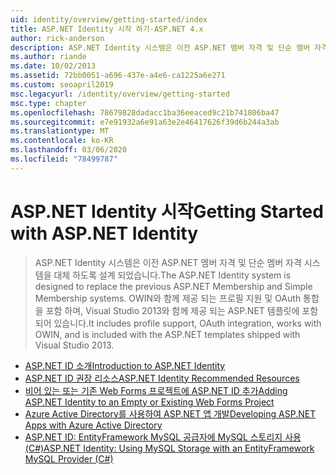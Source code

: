 ```yaml
---
uid: identity/overview/getting-started/index
title: ASP.NET Identity 시작 하기-ASP.NET 4.x
author: rick-anderson
description: ASP.NET Identity 시스템은 이전 ASP.NET 멤버 자격 및 단순 멤버 자격 시스템을 대체 하도록 설계 되었습니다. 여기에는 프로필 지원, OAuth 지 수 (...)가 포함 됩니다.
ms.author: riande
ms.date: 10/02/2013
ms.assetid: 72bb0051-a696-437e-a4e6-ca1225a6e271
ms.custom: seoapril2019
msc.legacyurl: /identity/overview/getting-started
msc.type: chapter
ms.openlocfilehash: 78679828dadacc1ba36eeaced9c21b741806ba47
ms.sourcegitcommit: e7e91932a6e91a63e2e46417626f39d6b244a3ab
ms.translationtype: MT
ms.contentlocale: ko-KR
ms.lasthandoff: 03/06/2020
ms.locfileid: "78499787"
---
```

# <a name="getting-started-with-aspnet-identity"></a><span data-ttu-id="6acc9-104">ASP.NET Identity 시작</span><span class="sxs-lookup"><span data-stu-id="6acc9-104">Getting Started with ASP.NET Identity</span></span>

> <span data-ttu-id="6acc9-105">ASP.NET Identity 시스템은 이전 ASP.NET 멤버 자격 및 단순 멤버 자격 시스템을 대체 하도록 설계 되었습니다.</span><span class="sxs-lookup"><span data-stu-id="6acc9-105">The ASP.NET Identity system is designed to replace the previous ASP.NET Membership and Simple Membership systems.</span></span> <span data-ttu-id="6acc9-106">OWIN와 함께 제공 되는 프로필 지원 및 OAuth 통합을 포함 하며, Visual Studio 2013와 함께 제공 되는 ASP.NET 템플릿에 포함 되어 있습니다.</span><span class="sxs-lookup"><span data-stu-id="6acc9-106">It includes profile support, OAuth integration, works with OWIN, and is included with the ASP.NET templates shipped with Visual Studio 2013.</span></span>

- [<span data-ttu-id="6acc9-107">ASP.NET ID 소개</span><span class="sxs-lookup"><span data-stu-id="6acc9-107">Introduction to ASP.NET Identity</span></span>](introduction-to-aspnet-identity.md)
- [<span data-ttu-id="6acc9-108">ASP.NET ID 권장 리소스</span><span class="sxs-lookup"><span data-stu-id="6acc9-108">ASP.NET Identity Recommended Resources</span></span>](aspnet-identity-recommended-resources.md)
- [<span data-ttu-id="6acc9-109">비어 있는 또는 기존 Web Forms 프로젝트에 ASP.NET ID 추가</span><span class="sxs-lookup"><span data-stu-id="6acc9-109">Adding ASP.NET Identity to an Empty or Existing Web Forms Project</span></span>](adding-aspnet-identity-to-an-empty-or-existing-web-forms-project.md)
- [<span data-ttu-id="6acc9-110">Azure Active Directory를 사용하여 ASP.NET 앱 개발</span><span class="sxs-lookup"><span data-stu-id="6acc9-110">Developing ASP.NET Apps with Azure Active Directory</span></span>](developing-aspnet-apps-with-windows-azure-active-directory.md)
- [<span data-ttu-id="6acc9-111">ASP.NET ID: EntityFramework MySQL 공급자에 MySQL 스토리지 사용(C#)</span><span class="sxs-lookup"><span data-stu-id="6acc9-111">ASP.NET Identity: Using MySQL Storage with an EntityFramework MySQL Provider (C#)</span></span>](aspnet-identity-using-mysql-storage-with-an-entityframework-mysql-provider.md)
